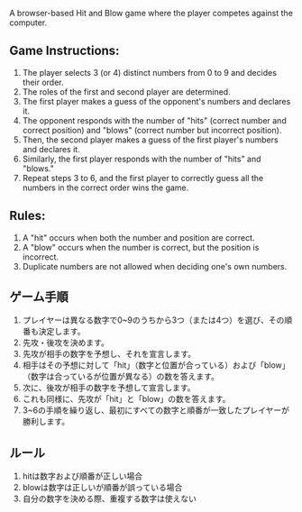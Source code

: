 A browser-based Hit and Blow game where the player competes against the computer.

## Game Instructions:
1. The player selects 3 (or 4) distinct numbers from 0 to 9 and decides their order.
2. The roles of the first and second player are determined.
3. The first player makes a guess of the opponent's numbers and declares it.
4. The opponent responds with the number of "hits" (correct number and correct position) and "blows" (correct number but incorrect position).
5. Then, the second player makes a guess of the first player's numbers and declares it.
6. Similarly, the first player responds with the number of "hits" and "blows."
7. Repeat steps 3 to 6, and the first player to correctly guess all the numbers in the correct order wins the game.

## Rules:

1. A "hit" occurs when both the number and position are correct.
2. A "blow" occurs when the number is correct, but the position is incorrect.
3. Duplicate numbers are not allowed when deciding one's own numbers.

## ゲーム手順

1. プレイヤーは異なる数字で0~9のうちから3つ（または4つ）を選び、その順番も決定します。
2. 先攻・後攻を決めます。
3. 先攻が相手の数字を予想し、それを宣言します。
4. 相手はその予想に対して「hit」（数字と位置が合っている）および「blow」（数字は合っているが位置が異なる）の数を答えます。
5. 次に、後攻が相手の数字を予想して宣言します。
6. これも同様に、先攻が「hit」と「blow」の数を答えます。
7. 3~6の手順を繰り返し、最初にすべての数字と順番が一致したプレイヤーが勝利します。

## ルール

1. hitは数字および順番が正しい場合
2. blowは数字は正しいが順番が誤っている場合
3. 自分の数字を決める際、重複する数字は使えない